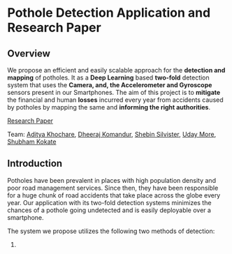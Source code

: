# Pothole Detection Application and Research Paper


## Overview

We propose an efficient and easily scalable approach for the **detection and mapping** of potholes. It as a **Deep Learning** based **two-fold** detection system that uses the **Camera, and, the Accelerometer and Gyroscope** sensors present in our Smartphones. The aim of this project is to **mitigate** the financial and human **losses** incurred every year from accidents caused by potholes by mapping the same and **informing the right authorities**.

[Research Paper](https://ieeexplore.ieee.org/document/9105737)

Team: 
[Aditya Khochare](https://github.com/AdityaPune), [Dheeraj Komandur](https://github.com/dheeraj-komandur), [Shebin Silvister](https://github.com/silvistershebin), [Uday More](https://github.com/udayvmore1), [Shubham Kokate](https://github.com/exalows)

## Introduction

Potholes have been prevalent in places with high population density and poor road management services. Since then, they have been responsible for a huge chunk of road accidents that take place across the globe every year. Our application with its two-fold detection systems minimizes the chances of a pothole going undetected and is easily deployable over a smartphone. 



The system we propose utilizes the following two methods of detection:

1. 
